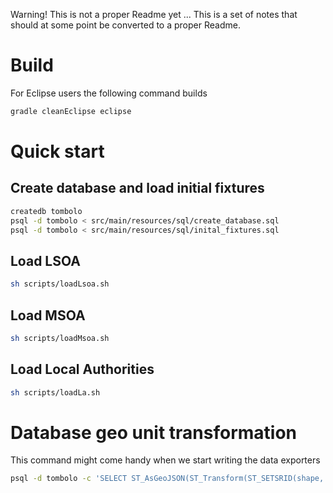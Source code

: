 Warning! This is not a proper Readme yet ... This is a set of notes that should at some point be converted to a proper Readme.

# Build

For Eclipse users the following command builds 

```bash
gradle cleanEclipse eclipse
```

# Quick start

## Create database and load initial fixtures

```bash
createdb tombolo
psql -d tombolo < src/main/resources/sql/create_database.sql
psql -d tombolo < src/main/resources/sql/inital_fixtures.sql 
```

## Load LSOA

```bash
sh scripts/loadLsoa.sh
```

## Load MSOA

```bash
sh scripts/loadMsoa.sh
```

## Load Local Authorities

```bash
sh scripts/loadLa.sh
```

# Database geo unit transformation

This command might come handy when we start writing the data exporters

```bash
psql -d tombolo -c 'SELECT ST_AsGeoJSON(ST_Transform(ST_SETSRID(shape, 27700),4326)) from area where area_type_id = 2 limit 1'
```